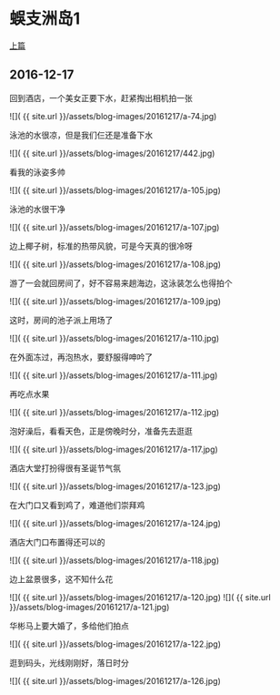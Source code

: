 蜈支洲岛1
========================

[上篇](/2016/12/17/三亚3.html)

2016-12-17
------------------------
回到酒店，一个美女正要下水，赶紧掏出相机拍一张

![]( {{ site.url }}/assets/blog-images/20161217/a-74.jpg)

泳池的水很凉，但是我们仨还是准备下水

![]( {{ site.url }}/assets/blog-images/20161217/442.jpg)

看我的泳姿多帅

![]( {{ site.url }}/assets/blog-images/20161217/a-105.jpg)

泳池的水很干净

![]( {{ site.url }}/assets/blog-images/20161217/a-107.jpg)

边上椰子树，标准的热带风貌，可是今天真的很冷呀

![]( {{ site.url }}/assets/blog-images/20161217/a-108.jpg)

游了一会就回房间了，好不容易来趟海边，这泳装怎么也得拍个

![]( {{ site.url }}/assets/blog-images/20161217/a-109.jpg)

这时，房间的池子派上用场了

![]( {{ site.url }}/assets/blog-images/20161217/a-110.jpg)

在外面冻过，再泡热水，要舒服得呻吟了

![]( {{ site.url }}/assets/blog-images/20161217/a-111.jpg)

再吃点水果

![]( {{ site.url }}/assets/blog-images/20161217/a-112.jpg)

泡好澡后，看看天色，正是傍晚时分，准备先去逛逛

![]( {{ site.url }}/assets/blog-images/20161217/a-117.jpg)

酒店大堂打扮得很有圣诞节气氛

![]( {{ site.url }}/assets/blog-images/20161217/a-123.jpg)

在大门口又看到鸡了，难道他们崇拜鸡

![]( {{ site.url }}/assets/blog-images/20161217/a-124.jpg)

酒店大门口布置得还可以的

![]( {{ site.url }}/assets/blog-images/20161217/a-118.jpg)

边上盆景很多，这不知什么花

![]( {{ site.url }}/assets/blog-images/20161217/a-120.jpg)
![]( {{ site.url }}/assets/blog-images/20161217/a-121.jpg)

华彬马上要大婚了，多给他们拍点

![]( {{ site.url }}/assets/blog-images/20161217/a-122.jpg)

逛到码头，光线刚刚好，落日时分

![]( {{ site.url }}/assets/blog-images/20161217/a-126.jpg)






